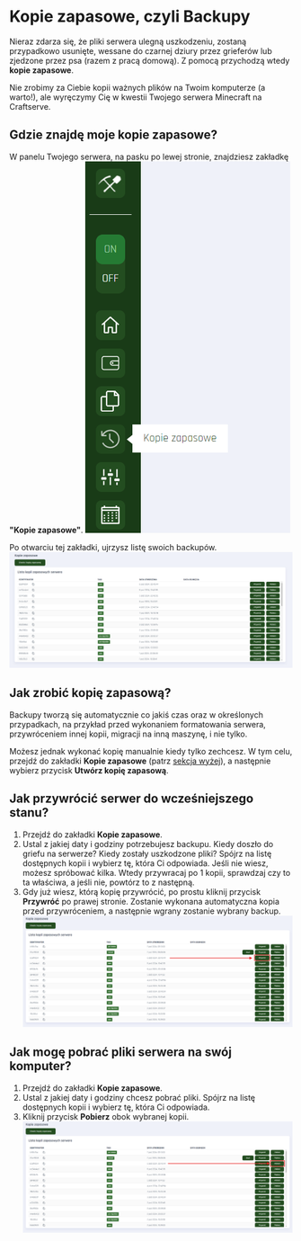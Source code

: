 # Kopie zapasowe, czyli Backupy

Nieraz zdarza się, że pliki serwera ulegną uszkodzeniu, zostaną przypadkowo usunięte, wessane do czarnej dziury przez grieferów lub zjedzone przez psa (razem z pracą domową). Z pomocą przychodzą wtedy **kopie zapasowe**.

Nie zrobimy za Ciebie kopii ważnych plików na Twoim komputerze (a warto!), ale wyręczymy Cię w kwestii Twojego serwera Minecraft na Craftserve.


## Gdzie znajdę moje kopie zapasowe?
W panelu Twojego serwera, na pasku po lewej stronie, znajdziesz zakładkę **"Kopie zapasowe"**.
![1](../img/backupy/1.png)

Po otwarciu tej zakładki, ujrzysz listę swoich backupów.
![2](../img/backupy/2.png)

## Jak zrobić kopię zapasową?
Backupy tworzą się automatycznie co jakiś czas oraz w określonych przypadkach, na przykład przed wykonaniem formatowania serwera, przywróceniem innej kopii, migracji na inną maszynę, i nie tylko.

Możesz jednak wykonać kopię manualnie kiedy tylko zechcesz. W tym celu, przejdź do zakładki **Kopie zapasowe** (patrz [sekcja wyżej](#gdzie-znajdę-moje-kopie-zapasowe)), a następnie wybierz przycisk **Utwórz kopię zapasową**.

## Jak przywrócić serwer do wcześniejszego stanu?

1. Przejdź do zakładki **Kopie zapasowe**.
2. Ustal z jakiej daty i godziny potrzebujesz backupu. Kiedy doszło do griefu na serwerze? Kiedy zostały uszkodzone pliki? Spójrz na listę dostępnych kopii i wybierz tę, która Ci odpowiada. Jeśli nie wiesz, możesz spróbować kilka. Wtedy przywracaj po 1 kopii, sprawdzaj czy to ta właściwa, a jeśli nie, powtórz to z następną.
3. Gdy już wiesz, którą kopię przywrócić, po prostu kliknij przycisk **Przywróć** po prawej stronie. Zostanie wykonana automatyczna kopia przed przywróceniem, a następnie wgrany zostanie wybrany backup.
![3](../img/backupy/3.png)

## Jak mogę pobrać pliki serwera na swój komputer?

1. Przejdź do zakładki **Kopie zapasowe**.
2. Ustal z jakiej daty i godziny chcesz pobrać pliki. Spójrz na listę dostępnych kopii i wybierz tę, która Ci odpowiada.
3. Kliknij przycisk **Pobierz** obok wybranej kopii.
![4](../img/backupy/4.png)
